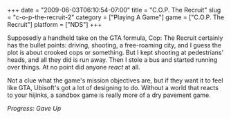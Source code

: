 +++
date = "2009-06-03T06:10:54-07:00"
title = "C.O.P. The Recruit"
slug = "c-o-p-the-recruit-2"
category = ["Playing A Game"]
game = ["C.O.P. The Recruit"]
platform = ["NDS"]
+++

Supposedly a handheld take on the GTA formula, Cop: The Recruit certainly has the bullet points: driving, shooting, a free-roaming city, and I guess the plot is about crooked cops or something.  But I kept shooting at pedestrians' heads, and all they did is run away.  Then I stole a bus and started running over things.  At no point did anyone <i>react</i> at all.

Not a clue what the game's mission objectives are, but if they want it to feel like GTA, Ubisoft's got a lot of designing to do.  Without a world that reacts to your hijinks, a sandbox game is really more of a dry pavement game.

<i>Progress: Gave Up</i>